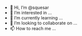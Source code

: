 - 👋 Hi, I’m @squesar
- 👀 I’m interested in ...
- 🌱 I’m currently learning ...
- 💞️ I’m looking to collaborate on ...
- 📫 How to reach me ...

<!---
squesar/squesar is a ✨ special ✨ repository because its `README.md` (this file) appears on your GitHub profile.
You can click the Preview link to take a look at your changes.
--->
